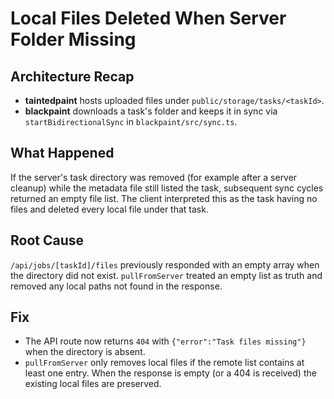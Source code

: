# Local Files Deleted When Server Folder Missing

## Architecture Recap
- **taintedpaint** hosts uploaded files under `public/storage/tasks/<taskId>`.
- **blackpaint** downloads a task's folder and keeps it in sync via `startBidirectionalSync` in `blackpaint/src/sync.ts`.

## What Happened
If the server's task directory was removed (for example after a server cleanup) while the metadata file still listed the task, subsequent sync cycles returned an empty file list. The client interpreted this as the task having no files and deleted every local file under that task.

## Root Cause
`/api/jobs/[taskId]/files` previously responded with an empty array when the directory did not exist. `pullFromServer` treated an empty list as truth and removed any local paths not found in the response.

## Fix
- The API route now returns `404` with `{"error":"Task files missing"}` when the directory is absent.
- `pullFromServer` only removes local files if the remote list contains at least one entry. When the response is empty (or a 404 is received) the existing local files are preserved.
